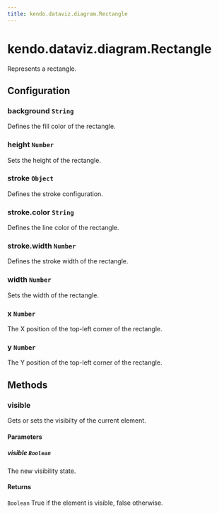 ```yaml
---
title: kendo.dataviz.diagram.Rectangle
---
```


# kendo.dataviz.diagram.Rectangle

Represents a rectangle.

## Configuration

### background `String`

Defines the fill color of the rectangle.

### height `Number`

Sets the height of the rectangle.

### stroke `Object`

Defines the stroke configuration.

### stroke.color `String`

Defines the line color of the rectangle.

### stroke.width `Number`

Defines the stroke width of the rectangle.

### width `Number`

Sets the width of the rectangle.

### x `Number`

The X position of the top-left corner of the rectangle.

### y `Number`

The Y position of the top-left corner of the rectangle.

## Methods

### visible

Gets or sets the visibilty of the current element.

#### Parameters

##### visible `Boolean`

The new visibility state.

#### Returns

`Boolean` True if the element is visible, false otherwise.
